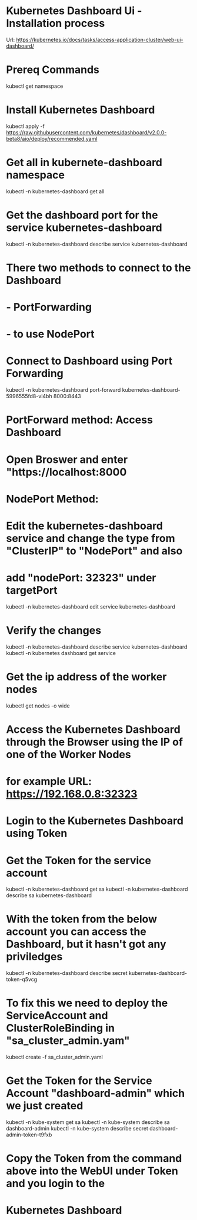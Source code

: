 # Kubernetes Dashboard Ui - Installation process
Url: https://kubernetes.io/docs/tasks/access-application-cluster/web-ui-dashboard/

# Prereq Commands
kubectl get namespace

# Install Kubernetes Dashboard
kubectl apply -f https://raw.githubusercontent.com/kubernetes/dashboard/v2.0.0-beta8/aio/deploy/recommended.yaml

# Get all in kubernete-dashboard namespace
kubectl -n kubernetes-dashboard get all

# Get the dashboard port for the service kubernetes-dashboard
kubectl -n kubernetes-dashboard describe service kubernetes-dashboard

# There two methods to connect to the Dashboard
# - PortForwarding
# - to use NodePort

# Connect to Dashboard using Port Forwarding
kubectl -n kubernetes-dashboard port-forward kubernetes-dashboard-5996555fd8-vl4bh 8000:8443

# PortForward method: Access Dashboard
# Open Broswer and enter "https://localhost:8000

# NodePort Method:
# Edit the kubernetes-dashboard service and change the type from "ClusterIP" to "NodePort" and also
# add "nodePort: 32323" under targetPort
kubectl -n kubernetes-dashboard edit service kubernetes-dashboard

# Verify the changes
kubectl -n kubernetes-dashboard describe service kubernetes-dashboard
kubectl -n kubernetes dashboard get service

# Get the ip address of the worker nodes
kubectl get nodes -o wide

# Access the Kubernetes Dashboard through the Browser using the IP of one of the Worker Nodes
# for example URL: https://192.168.0.8:32323 

# Login to the Kubernetes Dashboard using Token
# Get the Token for the service account
kubectl -n kubernetes-dashboard get sa
kubectl -n kubernetes-dashboard describe sa kubernetes-dashboard

# With the token from the below account you can access the Dashboard, but it hasn't got any priviledges
kubectl -n kubernetes-dashboard describe secret kubernetes-dashboard-token-q5vcg

# To fix this we need to deploy the ServiceAccount and ClusterRoleBinding in "sa_cluster_admin.yam"
kubectl create -f sa_cluster_admin.yaml

# Get the Token for the Service Account "dashboard-admin" which we just created
kubectl -n kube-system get sa
kubectl -n kube-system describe sa dashboard-admin
kubectl -n kube-system describe secret dashboard-admin-token-t9fxb

# Copy the Token from the command above into the WebUI under Token and you login to the
# Kubernetes Dashboard

